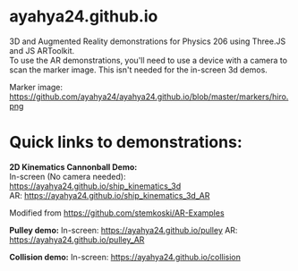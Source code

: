# ayahya24.github.io

3D and Augmented Reality demonstrations for Physics 206 using Three.JS and JS ARToolkit.  
To use the AR demonstrations, you'll need to use a device with a camera to scan the marker image. This isn't needed for the in-screen 3d demos.  
  
Marker image: https://github.com/ayahya24/ayahya24.github.io/blob/master/markers/hiro.png  

# Quick links to demonstrations:  
**2D Kinematics Cannonball Demo:**  
In-screen (No camera needed): https://ayahya24.github.io/ship_kinematics_3d  
AR: https://ayahya24.github.io/ship_kinematics_3d_AR  
  
Modified from 
https://github.com/stemkoski/AR-Examples


**Pulley demo:**
In-screen: https://ayahya24.github.io/pulley
AR: https://ayahya24.github.io/pulley_AR

**Collision demo:**
In-screen: https://ayahya24.github.io/collision